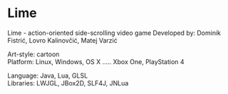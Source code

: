 Lime
====

Lime - action-oriented side-scrolling video game
Developed by: Dominik Fistrić, Lovro Kalinovčić, Matej Varzić  

Art-style: cartoon  
Platform: Linux, Windows, OS X ..... Xbox One, PlayStation 4  

Language: Java, Lua, GLSL  
Libraries: LWJGL, JBox2D, SLF4J, JNLua
